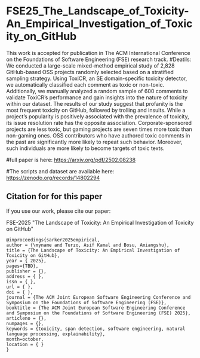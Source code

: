 # FSE25_The_Landscape_of_Toxicity-An_Empirical_Investigation_of_Toxicity_on_GitHub

This work is accepted for publication in The ACM International Conference on the Foundations of Software Engineering (FSE) research track.
#Deatils: We conducted a large-scale mixed-method empirical study of 2,828 GitHub-based OSS projects randomly selected based
on a stratified sampling strategy. Using ToxiCR, an SE domain-specific toxicity detector, we automatically
classified each comment as toxic or non-toxic. Additionally, we manually analyzed a random sample of 600
comments to validate ToxiCR’s performance and gain insights into the nature of toxicity within our dataset.
The results of our study suggest that profanity is the most frequent toxicity on GitHub, followed by trolling
and insults. While a project’s popularity is positively associated with the prevalence of toxicity, its issue
resolution rate has the opposite association. Corporate-sponsored projects are less toxic, but gaming projects
are seven times more toxic than non-gaming ones. OSS contributors who have authored toxic comments in
the past are significantly more likely to repeat such behavior. Moreover, such individuals are more likely to
become targets of toxic texts.

#full paper is here: https://arxiv.org/pdf/2502.08238 

#The scripts and dataset are available here: https://zenodo.org/records/14802294



## Citation for for this paper

If you use our work, please cite our paper:

FSE-2025 "The Landscape of Toxicity: An Empirical Investigation of Toxicity on GitHub"

```
@inproceedings{sarker2025empirical,
author = {\myname and Turzo, Asif Kamal and Bosu, Amiangshu},
title = {The Landscape of Toxicity: An Empirical Investigation of Toxicity on GitHub},
year = { 2025},
pages={TBD},
publisher = {},
address = { },
issn = { },
url = { },
doi = { },
journal = {The ACM Joint European Software Engineering Conference and Symposium on the Foundations of Software Engineering (FSE)},
booktitle = {The ACM Joint European Software Engineering Conference and Symposium on the Foundations of Software Engineering (FSE) 2025},
articleno = {},
numpages = {},
keywords = {toxicity, span detection, software engineering, natural language processing, explainability},
month=october,
location = { }
}
```

